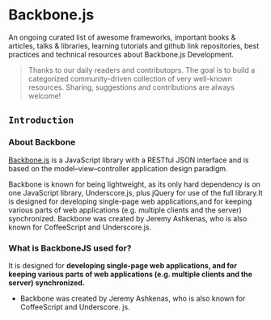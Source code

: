 # Backbone.js

An ongoing curated list of awesome frameworks, important books & articles, talks & libraries, learning tutorials and github link repositories, best practices and technical resources about Backbone.js Development. 
> Thanks to our daily readers and contributoprs. The goal is to build a categorized community-driven collection of very well-known resources. Sharing, suggestions and contributions are always welcome!



## `Introduction`

### About Backbone
[Backbone.js](https://en.wikipedia.org/wiki/Backbone.js) is a JavaScript library with a RESTful JSON interface and is based on the model–view–controller application design paradigm. 

Backbone is known for being lightweight, as its only hard dependency is on one JavaScript library, Underscore.js, plus jQuery for use of the full library.It is designed for developing single-page web applications,and for keeping various parts of web applications (e.g. multiple clients and the server) synchronized. Backbone was created by Jeremy Ashkenas, who is also known for CoffeeScript and Underscore.js.

### What is BackboneJS used for?
It is designed for **developing single-page web applications, and for keeping various parts of web applications (e.g. multiple clients and the server) synchronized.** 
- Backbone was created by Jeremy Ashkenas, who is also known for CoffeeScript and Underscore. js.

